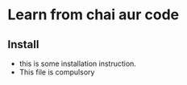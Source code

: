 # Learn from chai aur code
 
## Install 
- this is some installation instruction.
- This file is compulsory